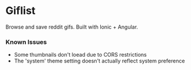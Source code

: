 # Giflist

Browse and save reddit gifs. Built with Ionic + Angular.

### Known Issues

- Some thumbnails don't loead due to CORS restrictions
- The 'system' theme setting doesn't actually reflect system preference
